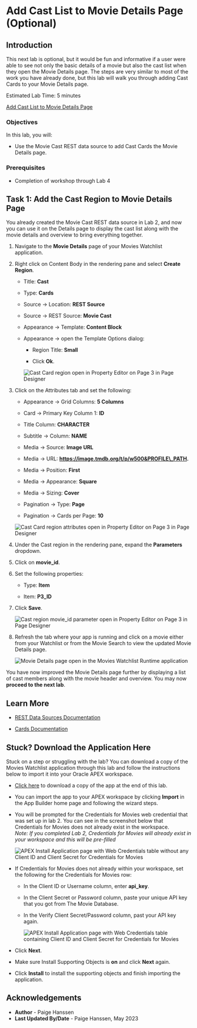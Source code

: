 # Add Cast List to Movie Details Page (Optional)

## Introduction
This next lab is optional, but it would be fun and informative if a user were able to see not only the basic details of a movie but also the cast list when they open the Movie Details page. The steps are very similar to most of the work you have already done, but this lab will walk you through adding Cast Cards to your Movie Details page.

Estimated Lab Time: 5 minutes

[Add Cast List to Movie Details Page](videohub:1_b96xa2op)

### Objectives
In this lab, you will:  
- Use the Movie Cast REST data source to add Cast Cards the Movie Details page.

### Prerequisites
- Completion of workshop through Lab 4

## Task 1: Add the Cast Region to Movie Details Page
You already created the Movie Cast REST data source in Lab 2, and now you can use it on the Details page to display the cast list along with the movie details and overview to bring everything together.

1. Navigate to the **Movie Details** page of your Movies Watchlist application.

2. Right click on Content Body in the rendering pane and select **Create Region**.

    * Title: **Cast**

    * Type: **Cards**

    * Source → Location: **REST Source**

    * Source → REST Source: **Movie Cast**

    * Appearance → Template: **Content Block**

    * Appearance → open the Template Options dialog:

        - Region Title: **Small**

        - Click **Ok**.

        ![Cast Card region open in Property Editor on Page 3 in Page Designer](images/cast.png " ")

3. Click on the Attributes tab and set the following:

    * Appearance → Grid Columns: **5 Columns**

    * Card → Primary Key Column 1: **ID**

    * Title Column: **CHARACTER**

    * Subtitle → Column: **NAME**

    * Media → Source: **Image URL**

    * Media → URL: **https://image.tmdb.org/t/p/w500&PROFILE\_PATH.**

    * Media → Position: **First**

    * Media → Appearance: **Square**

    * Media → Sizing: **Cover**

    * Pagination → Type: **Page**

    * Pagination → Cards per Page: **10**

    ![Cast Card region attributes open in Property Editor on Page 3 in Page Designer](images/cast-attributes.png " ")

4. Under the Cast region in the rendering pane, expand the **Parameters** dropdown.

5. Click on **movie\_id**.

6. Set the following properties:

    * Type: **Item**

    * Item: **P3\_ID**

7. Click **Save**.

    ![Cast region movie_id parameter open in Property Editor on Page 3 in Page Designer](images/cast-parameter.png " ")

8. Refresh the tab where your app is running and click on a movie either from your Watchlist or from the Movie Search to view the updated Movie Details page.

    ![Movie Details page open in the Movies Watchlist Runtime application](images/cast-runtime.png " ")

You have now improved the Movie Details page further by displaying a list of cast members along with the movie header and overview. You may now **proceed to the next lab**.

## Learn More

- [REST Data Sources Documentation](https://docs.oracle.com/en/database/oracle/apex/22.2/htmdb/managing-REST-data-sources.html)  

- [Cards Documentation](https://docs.oracle.com/en/database/oracle/apex/22.2/htmdb/managing-cards.html)  

## Stuck? Download the Application Here
Stuck on a step or struggling with the lab? You can download a copy of the Movies Watchlist application through this lab and follow the instructions below to import it into your Oracle APEX workspace.

- [Click here](https://objectstorage.us-ashburn-1.oraclecloud.com/p/Ei1_2QRw4M8tQpk59Qhao2JCvEivSAX8MGB9R6PfHZlqNkpkAcnVg4V3-GyTs1_t/n/c4u04/b/livelabsfiles/o/oci-library/build-movies-watchlist-app-using-apex/lab-8-231.sql) to download a copy of the app at the end of this lab.

- You can import the app to your APEX workspace by clicking **Import** in the App Builder home page and following the wizard steps.

- You will be prompted for the Credentials for Movies web credential that was set up in lab 2. You can see in the screenshot below that Credentials for Movies does not already exist in the workspace.  
*Note: If you completed Lab 2, Credentials for Movies will already exist in your workspace and this will be pre-filled*

    ![APEX Install Application page with Web Credentials table without any Client ID and Client Secret for Credentials for Movies](images/blank-credentials.png " ")  

- If Credentials for Movies does not already within your workspace, set the following for the Credentials for Movies row:

    - In the Client ID or Username column, enter **api\_key**.

    - In the Client Secret or Password column, paste your unique API key that you got from The Movie Database.

    - In the Verify Client Secret/Password column, past your API key again.

        ![APEX Install Application page with Web Credentials table containing Client ID and Client Secret for Credentials for Movies](images/complete-credentials.png " ")

- Click **Next**.

- Make sure Install Supporting Objects is **on** and click **Next** again.

- Click **Install** to install the supporting objects and finish importing the application.

## Acknowledgements

- **Author** - Paige Hanssen
- **Last Updated By/Date** - Paige Hanssen, May 2023